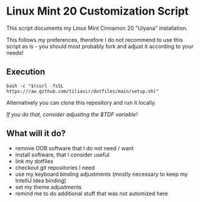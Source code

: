 # Linux Mint 20 Customization Script
This script documents my Linux Mint Cinnamon 20 "Ulyana" installation.

This follows my preferences, therefore I do not recommend to use this script as
is - you should most probably fork and adjust it according to your needs!

## Execution
```shell script
bash -c "$(curl -fsSL https://raw.github.com/tiliavir/dotfiles/main/setup.sh)"
```

Alternatively you can clone this repository and run it locally.

*If you do that, consider adjusting the $TDF variable!*

## What will it do? 
- remove OOB software that I do not need / want
- install software, that I consider useful
- link my dotfiles
- checkout git repositories I need
- use my keyboard binding adjustments (mostly necessary to keep my IntelliJ Idea binding)
- set my theme adjustments
- remind me to do additional stuff that was not automized here
